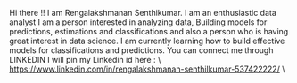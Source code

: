 Hi there !! I am Rengalakshmanan Senthikumar.
I am an enthusiastic data analyst 
I am a person interested in analyzing data, Building models for predictions, estimations and classifications and also a person who is having great interest in data science.
I am currently learning how to build effective models for classifications and predictions.
You can connect me through LINKEDIN 
      I will pin my Linkedin id here :
        \\  https://www.linkedin.com/in/rengalakshmanan-senthilkumar-537422222/  \\
